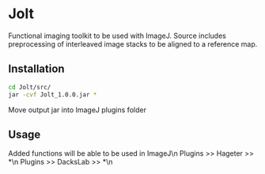 # Jolt

Functional imaging toolkit to be used with ImageJ.
Source includes preprocessing of interleaved image stacks to be aligned to a reference map.

## Installation
```bash
cd Jolt/src/
jar -cvf Jolt_1.0.0.jar *
```
Move output jar into ImageJ plugins folder

## Usage
Added functions will be able to be used in ImageJ\n
Plugins >> Hageter >> *\n
Plugins >> DacksLab >> *\n
